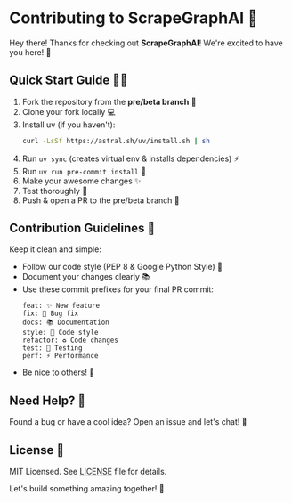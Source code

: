 # Contributing to ScrapeGraphAI 🚀

Hey there! Thanks for checking out **ScrapeGraphAI**! We're excited to have you here! 🎉

## Quick Start Guide 🏃‍♂️

1. Fork the repository from the **pre/beta branch** 🍴
2. Clone your fork locally 💻
3. Install uv (if you haven't):
   ```bash
   curl -LsSf https://astral.sh/uv/install.sh | sh
   ```
4. Run `uv sync` (creates virtual env & installs dependencies) ⚡
5. Run `uv run pre-commit install` 🔧
6. Make your awesome changes ✨
7. Test thoroughly 🧪
8. Push & open a PR to the pre/beta branch 🎯

## Contribution Guidelines 📝

Keep it clean and simple:
- Follow our code style (PEP 8 & Google Python Style) 🎨
- Document your changes clearly 📚
- Use these commit prefixes for your final PR commit:
  ```
  feat: ✨ New feature
  fix: 🐛 Bug fix
  docs: 📚 Documentation
  style: 💅 Code style
  refactor: ♻️ Code changes
  test: 🧪 Testing
  perf: ⚡ Performance
  ```
- Be nice to others! 💝

## Need Help? 🤔

Found a bug or have a cool idea? Open an issue and let's chat! 💬

## License 📜

MIT Licensed. See [LICENSE](LICENSE) file for details.

Let's build something amazing together! 🌟
